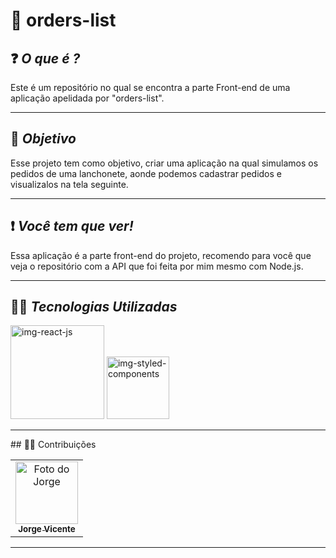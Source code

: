 # 🍔 orders-list

## ❓ <i>O que é ?</i>

Este é um repositório no qual se encontra a parte Front-end de uma aplicação apelidada por "orders-list".

<hr>

## 🎯 <i>Objetivo</i>

Esse projeto tem como objetivo, criar uma aplicação na qual simulamos os pedidos de uma lanchonete, aonde podemos cadastrar pedidos e visualizalos na tela seguinte.

<hr>

## ❗ <i>Você tem que ver!</i>

Essa aplicação é a parte front-end do projeto, recomendo para você que veja o repositório com a API que foi feita por mim mesmo com Node.js.

<hr>

## 👨‍💻 <i>Tecnologias Utilizadas</i>

<img src="https://upload.wikimedia.org/wikipedia/commons/thumb/a/a7/React-icon.svg/1200px-React-icon.svg.png" alt="img-react-js" width="150px" />
<img src="https://raw.githubusercontent.com/styled-components/brand/master/styled-components.png" alt="img-styled-components" width="100px" /> <hr>
## 🐱‍🚀 Contribuições

<table>
  <tr>
    <td align="center">
      <a href="#">
        <img src="https://avatarfiles.alphacoders.com/169/thumb-169513.png" width="100px;" alt="Foto do Jorge"/><br>
        <sub>
          <b>Jorge Vicente</b>
        </sub>
      </a>
    </td>
  </tr>
</table>
<hr>
